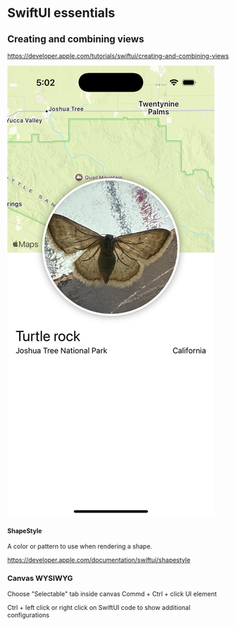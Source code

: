 #  SwiftUI essentials
## Creating and combining views

https://developer.apple.com/tutorials/swiftui/creating-and-combining-views

![iphone screenshot](iphone.png "screenshot")


#### ShapeStyle
A color or pattern to use when rendering a shape.

https://developer.apple.com/documentation/swiftui/shapestyle


### Canvas WYSIWYG
Choose "Selectable" tab inside canvas
Commd + Ctrl + click UI element 

Ctrl + left click or right click on SwiftUI code to show additional configurations



